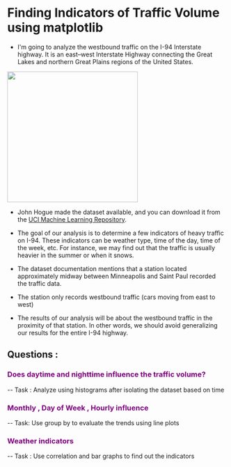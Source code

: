 # Finding Indicators of Traffic Volume using matplotlib 


* I'm going to analyze the westbound traffic on the I-94 Interstate highway. It is an east–west Interstate Highway connecting the Great Lakes and northern Great Plains regions of the United States.
<div>
<img src="attachment:osm-tegola,a,a,a,290x240@2x.png" width="300"/>
</div>




* John Hogue made the dataset available, and you can download it from the [UCI Machine Learning Repository](https://archive.ics.uci.edu/ml/datasets/Metro+Interstate+Traffic+Volume).

* The goal of our analysis is to determine a few indicators of heavy traffic on I-94. These indicators can be weather type, time of the day, time of the week, etc. For instance, we may find out that the traffic is usually heavier in the summer or when it snows.

* The dataset documentation mentions that a station located approximately midway between Minneapolis and Saint Paul recorded the traffic data.

* The station only records westbound traffic (cars moving from east to west)

* The results of our analysis will be about the westbound traffic in the proximity of that station. In other words, we should avoid generalizing our results for the entire I-94 highway.

## Questions :
### <span style = 'color:purple'>Does daytime and nighttime influence the traffic volume? </span>
-- Task : Analyze using histograms after isolating the dataset based on time 
### <span style = 'color:purple'>Monthly , Day of Week , Hourly influence </span>
-- Task: Use group by to evaluate the trends using line plots 
### <span style = 'color:purple'>Weather indicators </span>
-- Task : Use correlation and bar graphs to find out the indicators
